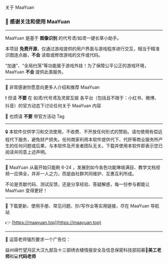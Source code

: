 关于 MaaYuan

### 🥳 感谢关注和使用 MaaYuan 

---

MaaYuan 是基于 **图像识别** 的代号鸢/如鸢一键长草小助手。

本项目 **免费开源**，仅通过游戏提供的用户界面与游戏程序进行交互，相当于精准识图连点器，**不会** 读取或修改游戏的文件或代码。

“加速”、“全局扫荡”等功能属于游戏外挂！为了保障公平公正的游戏环境，MaaYuan **不会** 提供此类服务。

---

🫶 非常感谢你愿意向更多人介绍和推荐 MaaYuan

❗ 但请 **不要** 在 如鸢/代号鸢及灵犀互娱 各平台（包括且不限于：小红书、微博、抖音）的官方动态下讨论任何关于 MaaYuan 内容

🙏 也烦请 **不要** 带官方活动 Tag 

---

🔒 本软件仅供学习和交流使用，不收费、不开放任何形式的赞助。请勿使用有偿远程代下服务，避免财产损失。任何商家利用本软件提供代下、代肝等商业服务所产生的任何问题或后果，与本软件及开发者团队无关。下载并使用本软件即表示您已阅读并同意上述声明。

---

💪 MaaYuan 从最开始只能刷 6-24 ，发展到如今各色功能琳琅满目、教学文档视频一应俱全，并非一人之力，而是由社群共同维护、互惠互利所成。

不论是贡献代码、测试反馈，还是分享经验、答疑解惑，每一份参与都能让 MaaYuan 变得更好！

---

📢 下载更新、使用手册、常见问题、抄/写作业等实用链接，尽在 MaaYuan 导航站 

👉 [https://maayuan.top](https://maayuan.top)

---

📣 运营老师强烈要求一个广告位：

益州绵竹望月区大汉九部及十三部绣衣楼情报安全及信息保密科技部招募🎨**美工老师**和💻**代码老师**



